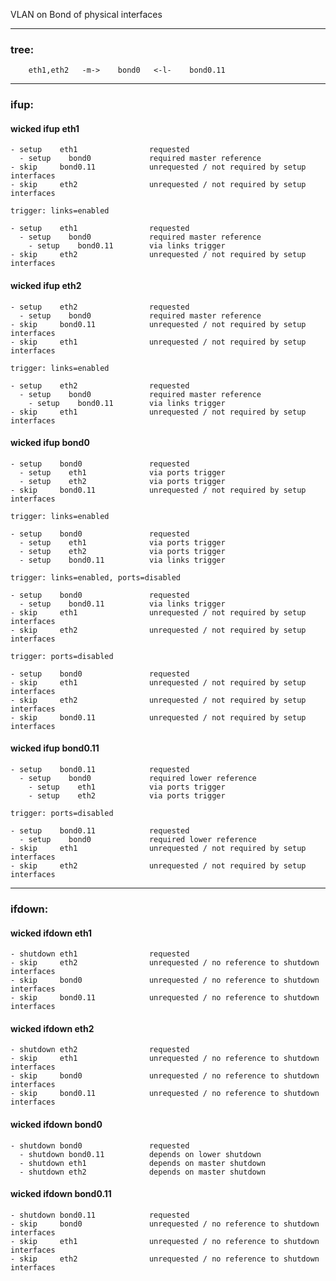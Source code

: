VLAN on Bond of physical interfaces

---

### tree:
```
    eth1,eth2   -m->    bond0   <-l-    bond0.11
```

---

### ifup:

#### wicked ifup eth1

    - setup    eth1                requested
      - setup    bond0             required master reference
    - skip     bond0.11            unrequested / not required by setup interfaces
    - skip     eth2                unrequested / not required by setup interfaces

    trigger: links=enabled

    - setup    eth1                requested
      - setup    bond0             required master reference
        - setup    bond0.11        via links trigger
    - skip     eth2                unrequested / not required by setup interfaces

#### wicked ifup eth2

    - setup    eth2                requested
      - setup    bond0             required master reference
    - skip     bond0.11            unrequested / not required by setup interfaces
    - skip     eth1                unrequested / not required by setup interfaces

    trigger: links=enabled

    - setup    eth2                requested
      - setup    bond0             required master reference
        - setup    bond0.11        via links trigger
    - skip     eth1                unrequested / not required by setup interfaces

#### wicked ifup bond0

    - setup    bond0               requested
      - setup    eth1              via ports trigger
      - setup    eth2              via ports trigger
    - skip     bond0.11            unrequested / not required by setup interfaces

    trigger: links=enabled

    - setup    bond0               requested
      - setup    eth1              via ports trigger
      - setup    eth2              via ports trigger
      - setup    bond0.11          via links trigger

    trigger: links=enabled, ports=disabled

    - setup    bond0               requested
      - setup    bond0.11          via links trigger
    - skip     eth1                unrequested / not required by setup interfaces
    - skip     eth2                unrequested / not required by setup interfaces

    trigger: ports=disabled

    - setup    bond0               requested
    - skip     eth1                unrequested / not required by setup interfaces
    - skip     eth2                unrequested / not required by setup interfaces
    - skip     bond0.11            unrequested / not required by setup interfaces

#### wicked ifup bond0.11

    - setup    bond0.11            requested
      - setup    bond0             required lower reference
        - setup    eth1            via ports trigger
        - setup    eth2            via ports trigger

    trigger: ports=disabled

    - setup    bond0.11            requested
      - setup    bond0             required lower reference
    - skip     eth1                unrequested / not required by setup interfaces
    - skip     eth2                unrequested / not required by setup interfaces

---

### ifdown:

#### wicked ifdown eth1

    - shutdown eth1                requested
    - skip     eth2                unrequested / no reference to shutdown interfaces
    - skip     bond0               unrequested / no reference to shutdown interfaces
    - skip     bond0.11            unrequested / no reference to shutdown interfaces

#### wicked ifdown eth2

    - shutdown eth2                requested
    - skip     eth1                unrequested / no reference to shutdown interfaces
    - skip     bond0               unrequested / no reference to shutdown interfaces
    - skip     bond0.11            unrequested / no reference to shutdown interfaces

#### wicked ifdown bond0

    - shutdown bond0               requested
      - shutdown bond0.11          depends on lower shutdown
      - shutdown eth1              depends on master shutdown
      - shutdown eth2              depends on master shutdown

#### wicked ifdown bond0.11

    - shutdown bond0.11            requested
    - skip     bond0               unrequested / no reference to shutdown interfaces
    - skip     eth1                unrequested / no reference to shutdown interfaces
    - skip     eth2                unrequested / no reference to shutdown interfaces

